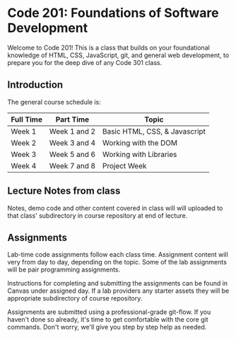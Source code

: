 # Code 201: Foundations of Software Development

Welcome to Code 201! This is a class that builds on your foundational knowledge of HTML, CSS, JavaScript, git, and general web development, to prepare you for the deep dive of any Code 301 class.

## Introduction

The general course schedule is:

| Full Time | Part Time    | Topic                         |
| --------- | ------------ | ----------------------------- |
| Week 1    | Week 1 and 2 | Basic HTML, CSS, & Javascript |
| Week 2    | Week 3 and 4 | Working with the DOM          |
| Week 3    | Week 5 and 6 | Working with Libraries        |
| Week 4    | Week 7 and 8 | Project Week                  |

## Lecture Notes from class

Notes, demo code and other content covered in class will will uploaded to that class' subdirectory in course repository at end of lecture. 

## Assignments

Lab-time code assignments follow each class time. Assignment content will very from day to day, depending on the topic. Some of the lab assignments will be pair programming assignments.

Instructions for completing and submitting the assignments can be found in Canvas under assigned day. If a lab providers any starter assets they will be appropriate subdirectory of course repository.

Assignments are submitted using a professional-grade git-flow. If you haven't done so already, it's time to get comfortable with the core git commands. Don't worry, we'll give you step by step help as needed.
